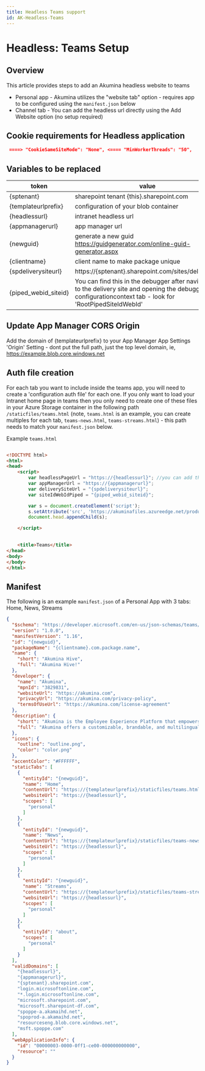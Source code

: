```yaml
---
title: Headless Teams support
id: AK-Headless-Teams
---
```


# Headless: Teams Setup

## Overview

This article provides steps to add an Akumina headless website to teams
* Personal app - Akumina utilizes the "website tab" option - requires app to be configured using the `manifest.json` below
* Channel tab - You can add the headless url directly using the Add Website option (no setup required)

## Cookie requirements for Headless application

```json
 ====> "CookieSameSiteMode": "None", <==== "MinWorkerThreads": "50",  
```


## Variables to be replaced


| token | value |
| --- | --- |
| {sptenant} | sharepoint tenant {this}.sharepoint.com |
| {templateurlprefix} | configuration of your blob container |
| {headlessurl} | intranet headless url |
| {appmanagerurl} | app manager url |
| {newguid} | generate a new guid https://guidgenerator.com/online-guid-generator.aspx |
| {clientname} | client name to make package unique |
| {spdeliverysiteurl} | https://{sptenant}.sharepoint.com/sites/deliveryurl | 
| {piped_webid_siteid} | You can find this in the debugger after navigating to the delivery site and opening the debugger, configurationcontext tab - look for 'RootPipedSiteIdWebId' | 


## Update App Manager CORS Origin

Add the domain of {templateurlprefix} to your App Manager App Settings 'Origin' Setting - dont put the full path, just the top level domain, ie, https://example.blob.core.windows.net

## Auth file creation

For each tab you want to include inside the teams app, you will need to create a 'configuration auth file' for each one.  If you only want to load your Intranet home page in teams then you only need to create one of these files in your Azure Storage container in the following path `/staticfiles/teams.html` (note, `teams.html` is an example, you can create multiples for each tab, `teams-news.html`, `teams-streams.html`) - this path needs to match your `manifest.json` below.

Example `teams.html`

```html

<!DOCTYPE html>
<html>
<head>
    <script>
        var headlessPageUrl = "https://{headlessurl}"; //you can add the page you want to load as well, ie #/sitepages/mypage.aspx
        var appManagerUrl = "https://{appmanagerurl}";
        var deliverySiteUrl = "{spdeliverysiteurl}";
        var siteIdWebIdPiped = "{piped_webid_siteid}";

        var s = document.createElement('script');
        s.setAttribute('src', 'https://akuminafiles.azureedge.net/products/6.1.0.0/fe/teams/teams.auth.min.js?v=' + Math.floor(Math.random() * 100) + 1);
        document.head.appendChild(s);

    </script>

  
    <title>Teams</title>
</head>
<body>
</body>
</html>


```


## Manifest

The following is an example `manifest.json` of a Personal App with 3 tabs:  Home, News, Streams

```json
{
  "$schema": "https://developer.microsoft.com/en-us/json-schemas/teams/v1.16/MicrosoftTeams.schema.json",
  "version": "1.0.0",
  "manifestVersion": "1.16",
  "id": "{newguid}",
  "packageName": "{clientname}.com.package.name",
  "name": {
    "short": "Akumina Hive",
    "full": "Akumina Hive!"
  },
  "developer": {
    "name": "Akumina",
    "mpnId": "3829831",
    "websiteUrl": "https://akumina.com",
    "privacyUrl": "https://akumina.com/privacy-policy",
    "termsOfUseUrl": "https://akumina.com/license-agreement"
  },
  "description": {
    "short": "Akumina is the Employee Experience Platform that empowers global enterprises",
    "full": "Akumina offers a customizable, brandable, and multilingual platform that seamlessly integrates with leading enterprise cloud applications, Akumina delivers a contextual, collaborative, and engaging workplace experience to every user on any device."
  },
  "icons": {
    "outline": "outline.png",
    "color": "color.png"
  },
  "accentColor": "#FFFFFF",
  "staticTabs": [
    {
      "entityId": "{newguid}",
      "name": "Home",
      "contentUrl": "https://{templateurlprefix}/staticfiles/teams.html",
      "websiteUrl": "https://{headlessurl}",
      "scopes": [
        "personal"
      ]
    },
    {
      "entityId": "{newguid}",
      "name": "News",
      "contentUrl": "https://{templateurlprefix}/staticfiles/teams-news.html",
      "websiteUrl": "https://{headlessurl}",
      "scopes": [
        "personal"
      ]
    },
    {
      "entityId": "{newguid}",
      "name": "Streams",
      "contentUrl": "https://{templateurlprefix}/staticfiles/teams-streams.html",
      "websiteUrl": "https://{headlessurl}",
      "scopes": [
        "personal"
      ]
    },
    {
      "entityId": "about",
      "scopes": [
        "personal"
      ]
    }
  ],
  "validDomains": [
    "{headlessurl}",
    "{appmanagerurl}",
    "{sptenant}.sharepoint.com",
    "login.microsoftonline.com",
    "*.login.microsoftonline.com",
    "microsoft.sharepoint.com",
    "microsoft.sharepoint-df.com",
    "spoppe-a.akamaihd.net",
    "spoprod-a.akamaihd.net",
    "resourceseng.blob.core.windows.net",
    "msft.spoppe.com"
  ],
  "webApplicationInfo": {
    "id": "00000003-0000-0ff1-ce00-000000000000",
    "resource": ""
  }
}


```

